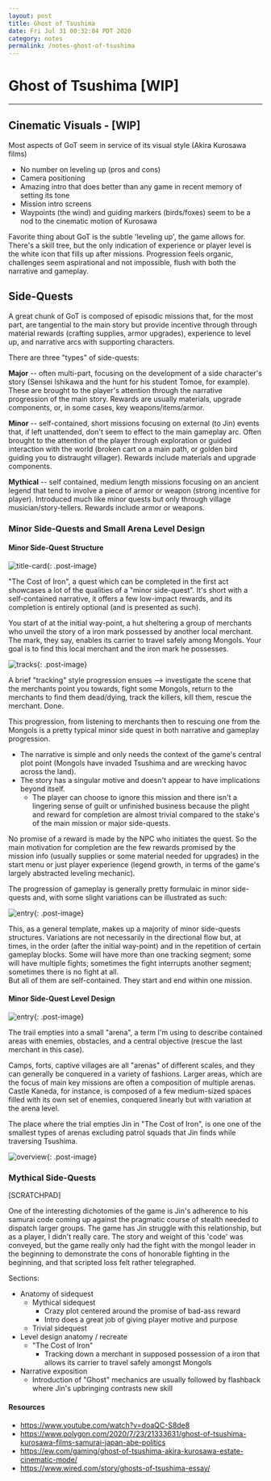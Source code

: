 ```yaml
---
layout: post
title: Ghost of Tsushima
date: Fri Jul 31 00:32:04 PDT 2020
category: notes
permalink: /notes-ghost-of-tsushima
---
```


# Ghost of Tsushima [WIP]
---

## Cinematic Visuals - [WIP]
Most aspects of GoT seem in service of its visual style (Akira Kurosawa films)
- No number on leveling up (pros and cons)
- Camera positioning
- Amazing intro that does better than any game in recent memory of setting its tone
- Mission intro screens
- Waypoints (the wind) and guiding markers (birds/foxes) seem to be a nod to the cinematic motion of Kurosawa

Favorite thing about GoT is the subtle 'leveling up', the game allows for. There's a skill tree, but the only indication of experience or player level is the white icon that fills up after missions. Progression feels organic, challenges seem aspirational and not impossible, flush with both the narrative and gameplay.

## Side-Quests

A great chunk of GoT is composed of episodic missions that, for the most part, are tangential to the main story but provide incentive through through material rewards (crafting supplies, armor upgrades), experience to level up, and narrative arcs with supporting characters.

There are three "types" of side-quests:  

**Major** -- often multi-part, focusing on the development of a side character's story (Sensei Ishikawa and the hunt for his student Tomoe, for example). These are brought to the player's attention through the narrative progression of the main story. Rewards are usually materials, upgrade components, or, in some cases, key weapons/items/armor.

**Minor** -- self-contained, short missions focusing on external (to Jin) events that, if left unattended, don't seem to effect to the main gameplay arc. Often brought to the attention of the player through exploration or guided interaction with the world (broken cart on a main path, or golden bird guiding you to distraught villager).
Rewards include materials and upgrade components.

**Mythical** -- self contained, medium length missions focusing on an ancient legend that tend to involve a piece of armor or weapon (strong incentive for player). Introduced much like minor quests but only through village musician/story-tellers. Rewards include armor or weapons.

### Minor Side-Quests and Small Arena Level Design

#### Minor Side-Quest Structure

![title-card](./images/ghost-of-tsushima/cost-of-iron/title.png){: .post-image}

"The Cost of Iron", a quest which can be completed in the first act showcases a lot of the qualities of a "minor side-quest". It's short with a self-contained narrative, it offers a few low-impact rewards, and its completion is entirely optional (and is presented as such).  

You start of at the initial way-point, a hut sheltering a group of merchants who unveil the story of a iron mark possessed by another local merchant. The mark, they say, enables its carrier to travel safely among Mongols. Your goal is to find this local merchant and the iron mark he possesses.

![tracks](./images/ghost-of-tsushima/cost-of-iron/tracks.png){: .post-image}

A brief "tracking" style progression ensues --> investigate the scene that the merchants point you towards, fight some Mongols, return to the merchants to find them dead/dying, track the killers, kill them, rescue the merchant. Done.

This progression, from listening to merchants then to rescuing one from the Mongols is a pretty typical minor side quest in both narrative and gameplay progression.  

- The narrative is simple and only needs the context of the game's central plot point (Mongols have invaded Tsushima and are wrecking havoc across the land).
- The story has a singular motive and doesn't appear to have implications beyond itself.
  - The player can choose to ignore this mission and there isn't a lingering sense of guilt or unfinished business because the plight and reward for completion are almost trivial compared to the stake's of the main mission or major side-quests.  

No promise of a reward is made by the NPC who initiates the quest. So the main motivation for completion are the few rewards promised by the mission info (usually supplies or some material needed for upgrades) in the start menu or just player experience (legend growth, in terms of the game's largely abstracted leveling mechanic).  

The progression of gameplay is generally pretty formulaic in minor side-quests and, with some slight variations can be illustrated as such:  

![entry](./images/ghost-of-tsushima/cost-of-iron/flowchart.svg){: .post-image}  

This, as a general template, makes up a majority of minor side-quests structures. Variations are not necessarily in the directional flow but, at times, in the order (after the initial way-point) and in the repetition of certain gameplay blocks. Some will have more than one tracking segment; some will have multiple fights; sometimes the fight interrupts another segment; sometimes there is no fight at all.  
But all of them are self-contained. They start and end within one mission.


#### Minor Side-Quest Level Design

![entry](./images/ghost-of-tsushima/cost-of-iron/entry.png){: .post-image}

The trail empties into a small "arena", a term I'm using to describe contained areas with enemies, obstacles, and a central objective (rescue the last merchant in this case).  

Camps, forts, captive villages are all "arenas" of different scales, and they can generally be conquered in a variety of fashions. Larger areas, which are the focus of main key missions are often a composition of multiple arenas. Castle Kaneda, for instance, is composed of a few medium-sized spaces filled with its own set of enemies, conquered linearly but with variation at the arena level.  

The place where the trial empties Jin in "The Cost of Iron", is one one of the smallest types of arenas excluding patrol squads that Jin finds while traversing Tsushima.


![overview](./images/ghost-of-tsushima/cost-of-iron/overview.png){: .post-image}

### Mythical Side-Quests

[SCRATCHPAD]

One of the interesting dichotomies of the game is Jin's adherence to his samurai code coming up against the pragmatic course of stealth needed to dispatch larger groups.
The game has Jin struggle with this relationship, but as a player, I didn't really care. The story and weight of this 'code' was conveyed, but the game really only had the fight with the mongol leader in the beginning to demonstrate the cons of honorable fighting in the beginning, and that scripted loss felt rather telegraphed.

Sections:
  - Anatomy of sidequest
    - Mythical sidequest
      - Crazy plot centered around the promise of bad-ass reward
      - Intro does a great job of giving player motive and purpose 
    - Trivial sidequest
  - Level design anatomy / recreate
    - "The Cost of Iron"
      - Tracking down a merchant in supposed possession of a iron that allows its carrier to travel safely amongst Mongols
  - Narrative exposition
    - Introduction of "Ghost" mechanics are usually followed by flashback where Jin's upbringing contrasts new skill

#### Resources
- https://www.youtube.com/watch?v=doaQC-S8de8
- https://www.polygon.com/2020/7/23/21333631/ghost-of-tsushima-kurosawa-films-samurai-japan-abe-politics
- https://ew.com/gaming/ghost-of-tsushima-akira-kurosawa-estate-cinematic-mode/
- https://www.wired.com/story/ghosts-of-tsushima-essay/